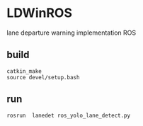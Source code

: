 # LDWinROS
lane departure warning implementation ROS

## build
```
catkin_make
source devel/setup.bash
```

## run
```
rosrun  lanedet ros_yolo_lane_detect.py
```
